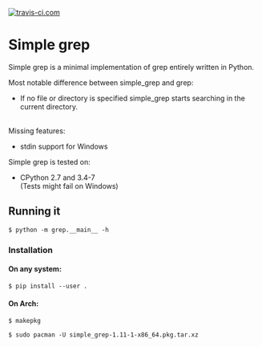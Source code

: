 [![travis-ci.com](https://api.travis-ci.com/florianbegusch/simple_grep.svg)](https://travis-ci.com/florianbegusch/simple_grep)
# Simple grep

Simple grep is a minimal implementation of grep entirely written in Python.

Most notable difference between simple\_grep and grep:  
* If no file or directory is specified simple\_grep starts searching in the current directory.
 
\
Missing features:  
* stdin support for Windows

Simple grep is tested on:  
* CPython 2.7 and 3.4-7  
(Tests might fail on Windows)


## Running it

    $ python -m grep.__main__ -h


### Installation


#### On any system:

    $ pip install --user .


#### On Arch:


    $ makepkg

    $ sudo pacman -U simple_grep-1.11-1-x86_64.pkg.tar.xz

